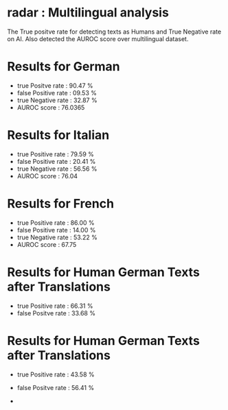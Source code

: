 # radar : Multilingual analysis

The True positve rate for detecting texts as Humans and True Negative rate on AI.
Also detected the AUROC score over multilingual dataset.

# Results for German
- true Positve rate : 90.47 %
- false Positive rate : 09.53 %
- true Negative rate : 32.87 % 
- AUROC score : 76.0365

# Results for Italian
- true Positive rate : 79.59 %
- false Positive rate : 20.41 %
- true Negative rate : 56.56 %
- AUROC score : 76.04

# Results for French
- true Positive rate : 86.00 %
- false Positive rate : 14.00 %
- true Negative rate : 53.22 %
- AUROC score : 67.75

# Results for Human German Texts after Translations
- true Positive rate : 66.31 %
- false Positve rate : 33.68 %

# Results for Human German Texts after Translations
- true Positive rate : 43.58 %
- false Positve rate : 56.41 %
  
- 
